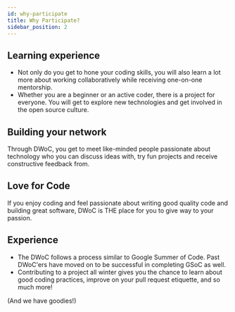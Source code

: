 ```yaml
---
id: why-participate
title: Why Participate?
sidebar_position: 2
---
```


## Learning experience

-   Not only do you get to hone your coding skills, you will also learn a lot more about working collaboratively while receiving one-on-one mentorship.
-   Whether you are a beginner or an active coder, there is a project for everyone. You will get to explore new technologies and get involved in the open source culture.

## Building your network

Through DWoC, you get to meet like-minded people passionate about technology who you can discuss ideas with, try fun projects and receive constructive feedback from.

## Love for Code

If you enjoy coding and feel passionate about writing good quality code and building great software, DWoC is THE place for you to give way to your passion.

## Experience

-   The DWoC follows a process similar to Google Summer of Code. Past DWoC'ers have moved on to be successful in completing GSoC as well.
-   Contributing to a project all winter gives you the chance to learn about good coding practices, improve on your pull request etiquette, and so much more!

(And we have goodies!)
